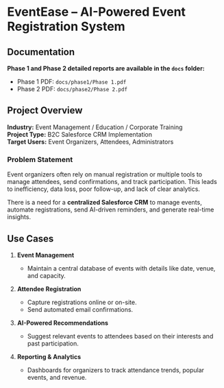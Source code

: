 # EventEase – AI-Powered Event Registration System

## Documentation

**Phase 1 and Phase 2 detailed reports are available in the `docs` folder:**  

- Phase 1 PDF: `docs/phase1/Phase 1.pdf`  
- Phase 2 PDF: `docs/phase2/Phase 2.pdf` 

## Project Overview
**Industry:** Event Management / Education / Corporate Training  
**Project Type:** B2C Salesforce CRM Implementation  
**Target Users:** Event Organizers, Attendees, Administrators  

### Problem Statement
Event organizers often rely on manual registration or multiple tools to manage attendees, send confirmations, and track participation. This leads to inefficiency, data loss, poor follow-up, and lack of clear analytics.  

There is a need for a **centralized Salesforce CRM** to manage events, automate registrations, send AI-driven reminders, and generate real-time insights.

## Use Cases

1. **Event Management**
   - Maintain a central database of events with details like date, venue, and capacity.  

2. **Attendee Registration**
   - Capture registrations online or on-site.  
   - Send automated email confirmations.  

3. **AI-Powered Recommendations**
   - Suggest relevant events to attendees based on their interests and past participation.  

4. **Reporting & Analytics**
   - Dashboards for organizers to track attendance trends, popular events, and revenue.

